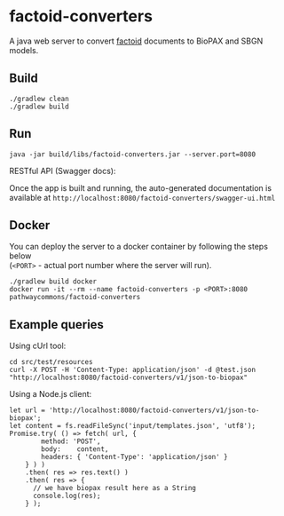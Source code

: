 # factoid-converters

A java web server to convert [factoid](https://github.com/PathwayCommons/factoid/) documents to BioPAX and SBGN models. 


## Build

```
./gradlew clean
./gradlew build
```

## Run

```
java -jar build/libs/factoid-converters.jar --server.port=8080
```

RESTful API (Swagger docs):

Once the app is built and running, 
the auto-generated documentation is available at 
`http://localhost:8080/factoid-converters/swagger-ui.html`

## Docker
You can deploy the server to a docker container by following the steps below  
(`<PORT>` - actual port number where the server will run). 

```
./gradlew build docker
docker run -it --rm --name factoid-converters -p <PORT>:8080 pathwaycommons/factoid-converters 
```

## Example queries

Using cUrl tool:

```
cd src/test/resources
curl -X POST -H 'Content-Type: application/json' -d @test.json "http://localhost:8080/factoid-converters/v1/json-to-biopax"
```

Using a Node.js client:

```
let url = 'http://localhost:8080/factoid-converters/v1/json-to-biopax';
let content = fs.readFileSync('input/templates.json', 'utf8');
Promise.try( () => fetch( url, {
        method: 'POST',
        body:    content,
        headers: { 'Content-Type': 'application/json' }
    } ) )
    .then( res => res.text() )
    .then( res => {
      // we have biopax result here as a String
      console.log(res);
    } );
```
